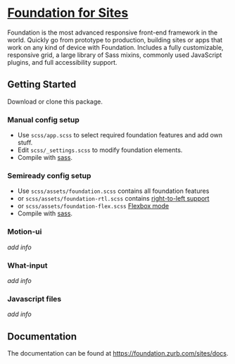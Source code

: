 # [Foundation for Sites](http://foundation.zurb.com)

Foundation is the most advanced responsive front-end framework in the world. Quickly go from prototype to production, building sites or apps that work on any kind of device with Foundation. Includes a fully customizable, responsive grid, a large library of Sass mixins, commonly used JavaScript plugins, and full accessibility support.

## Getting Started

Download or clone this package.

### Manual config setup

- Use `scss/app.scss` to select required foundation features and add own stuff.
- Edit `scss/_settings.scss` to modify foundation elements.
- Compile with [sass](http://sass-lang.com/install).

### Semiready config setup

- Use `scss/assets/foundation.scss` contains all foundation features
- or `scss/assets/foundation-rtl.scss` contains [right-to-left support](http://foundation.zurb.com/sites/docs/rtl.html)
- or `scss/assets/foundation-flex.scss` [Flexbox mode](http://foundation.zurb.com/sites/docs/flexbox.html)
- Compile with [sass](http://sass-lang.com/install).

### Motion-ui

*add info*

### What-input

*add info*

### Javascript files

*add info*

## Documentation

The documentation can be found at <https://foundation.zurb.com/sites/docs>.
